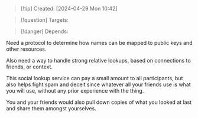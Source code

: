 
>[!tip] Created: [2024-04-29 Mon 10:42]

>[!question] Targets: 

>[!danger] Depends: 

Need a protocol to determine how names can be mapped to public keys and other resources.

Also need a way to handle strong relative lookups, based on connections to friends, or context.

This social lookup service can pay a small amount to all participants, but also helps fight spam and deceit since whatever all your friends use is what you will use, without any prior experience with the thing.

You and your friends would also pull down copies of what you looked at last and share them amongst yourselves.